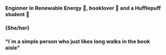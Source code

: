### Enginner in Renewable Energy 🌱, booklover 📖 and a Hufflepuff student 💛
### (She/her)
### "I´m a simple person who just likes long walks in the book aisle"

<!--
**SABRIS13/SABRIS13** is a ✨ _special_ ✨ repository because its `README.md` (this file) appears on your GitHub profile.

Here are some ideas to get you started:

- 🔭 I’m currently working on ...
- 🌱 I’m currently learning ...
- 👯 I’m looking to collaborate on ...
- 🤔 I’m looking for help with ...
- 💬 Ask me about ...
- 📫 How to reach me: ...
- 😄 Pronouns: ...
- ⚡ Fun fact: ...
-->
